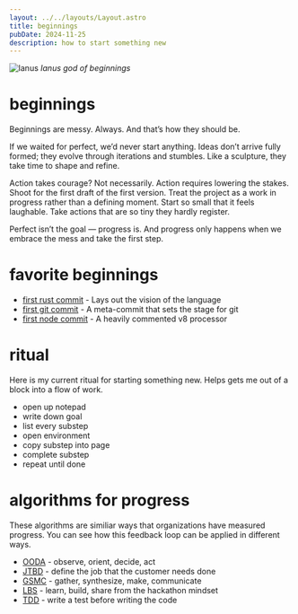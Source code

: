 ```yaml
---
layout: ../../layouts/Layout.astro
title: beginnings
pubDate: 2024-11-25
description: how to start something new
---
```


![Ianus](/images/ianus.jpg)
*Ianus god of beginnings*



# beginnings

Beginnings are messy. Always. And that’s how they should be.

If we waited for perfect, we’d never start anything. Ideas don’t arrive fully formed; they evolve through iterations and stumbles. Like a sculpture, they take time to shape and refine.

Action takes courage? Not necessarily. Action requires lowering the stakes. Shoot for the first draft of the first version. Treat the project as a work in progress rather than a defining moment. Start so small that it feels laughable. Take actions that are so tiny they hardly register.

Perfect isn’t the goal — progress is. And progress only happens when we embrace the mess and take the first step.

# favorite beginnings

- [first rust commit](https://github.com/graydon/rust-prehistory/commit/b0fd440798ab3cfb05c60a1a1bd2894e1618479e) - Lays out the vision of the language
- [first git commit](https://github.com/git/git/commit/e83c5163316f89bfbde7d9ab23ca2e25604af290) - A meta-commit that sets the stage for git
- [first node commit](https://github.com/nodejs/node/commit/61890720c8a22a7f1577327b32a180a2d267d765) - A heavily commented v8 processor


# ritual
Here is my current ritual for starting something new. Helps gets me out of a block into a flow of work.

- open up notepad 
- write down goal 
- list every substep
- open environment
- copy substep into page
- complete substep
- repeat until done


# algorithms for progress

These algorithms are similiar ways that organizations have measured progress. You can see how this feedback loop can be applied in different ways.

- [OODA](https://en.wikipedia.org/wiki/OODA_loop) - observe, orient, decide, act
- [JTBD](https://en.wikipedia.org/wiki/Product_innovation#Theories_of_product_innovation) - define the job that the customer needs done
- [GSMC](https://medium.com/buzzfeed-design/introducing-buzzfeeds-design-process-4fefbdcd83ea#:~:text=The%20Product%20Design%20Feedback%20Loop) - gather, synthesize, make, communicate
- [LBS](https://mlh.io/about#:~:text=Learn.%20Build.%20Share.) - learn, build, share from the hackathon mindset
- [TDD](https://en.wikipedia.org/wiki/Test-driven_development) - write a test before writing the code
